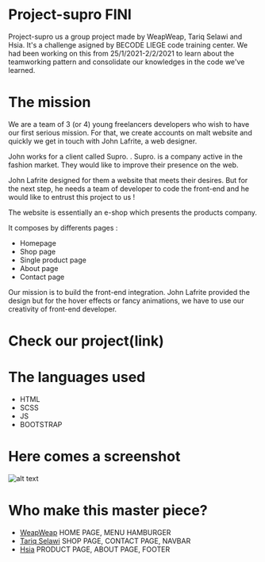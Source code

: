 # Project-supro FINI
Project-supro us a group project made by WeapWeap, Tariq Selawi and Hsia. It's a challenge  asigned by BECODE LIEGE code training center. We had been working on this from 25/1/2021-2/2/2021 to learn about the teamworking pattern and consolidate our knowledges in the code we've learned.

# The mission
We are a team of 3 (or 4) young freelancers developers who wish to have our first serious mission. For that, we create accounts on malt website and quickly we get in touch with John Lafrite, a web designer.

John works for a client called Supro. . Supro. is a company active in the fashion market. They would like to improve their presence on the web.

John Lafrite designed for them a website that meets their desires. But for the next step, he needs a team of developer to code the front-end and he would like to entrust this project to us !

The website is essentially an e-shop which presents the products company.

It composes by differents pages :

  * Homepage
  * Shop page
  * Single product page
  * About page
  * Contact page

Our mission is to build the front-end integration. John Lafrite provided the design but for the hover effects or fancy animations, we have to use our creativity of front-end developer.

# Check our project(link)


# The languages used
 * HTML
 * SCSS
 * JS
 * BOOTSTRAP
 
# Here comes a screenshot

![alt text](https://github.com/Tselawi/project-supro/blob/development/screenshot.png "on est fort!")

# Who make this master piece?
* [WeapWeap](https://github.com/ChardonFrancois)
HOME PAGE, MENU HAMBURGER
* [Tariq Selawi](https://github.com/Tselawi)
SHOP PAGE, CONTACT PAGE, NAVBAR
* [Hsia](https://github.com/yunhsiaho)
PRODUCT PAGE, ABOUT PAGE, FOOTER


